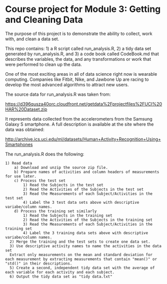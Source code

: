 Course project for Module 3: Getting and Cleaning Data
======================================================

The purpose of this project is to demonstrate the ability to collect, work with, and clean a data set. 

This repo contains: 1) a R script called run_analysis.R, 2) a tidy data set generated by run_analysis.R, and 3) a code book called CodeBook.md that describes the variables, the data, and any transformations or work that were performed to clean up the data. 
      
One of the most exciting areas in all of data science right now is wearable computing. Companies like Fitbit, Nike, and Jawbone Up are racing to develop the most advanced algorithms to attract new users. 

The source data for run_analysis.R was taken from:

https://d396qusza40orc.cloudfront.net/getdata%2Fprojectfiles%2FUCI%20HAR%20Dataset.zip 

It represents data collected from the accelerometers from the Samsung Galaxy S smartphone. A full description is available at the site where the data was obtained: 

http://archive.ics.uci.edu/ml/datasets/Human+Activity+Recognition+Using+Smartphones 

The run_analysis.R does the following:  

	1) Read data   
		a) Download and unzip the source zip file.  
		b) Prepare names of activities and column headers of measurements for use later.  
		c) Process the test set  
      		1) Read the Subjects in the test set  
      		2) Read the Activities of the Subjects in the test set  
      		3) Read the Measurements of each Subject/Activities in the test set  
      		4) Label the 3 test data sets above with descriptive variabe/column names.  
      	d) Process the training set similarly  
      		1) Read the Subjects in the training set  
      		2) Read the Activities of the Subjects in the training set  
      		3) Read the Measurements of each Subject/Activities in the training set  
      		4) Label the 3 training data sets above with descriptive variabe/column names.  
      2) Merge the training and the test sets to create one data set.  
      3) Use descriptive activity names to name the activities in the data set  
      Extract only measurements on the mean and standard deviation for each measurement by extracting measurements that contain "mean()" or "std()" in their descriptions.  
      5) Create a second, independent tidy data set with the average of each variable for each activity and each subject.  
      6) Output the tidy data set as "tidy data.txt"  




